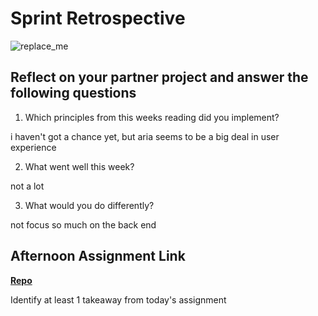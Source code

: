 # Sprint Retrospective

![replace_me](https://codeworks.blob.core.windows.net/public/assets/img/illustrations/placeholder.svg)

## Reflect on your partner project and answer the following questions

1. Which principles from this weeks reading did you implement?

i haven't got a chance yet, but aria seems to be a big deal in user experience

2. What went well this week?

not a lot

3. What would you do differently?

not focus so much on the back end

## Afternoon Assignment Link

**[Repo](https://github.com/JackFox77/<ASSIGNMENT_REPO>)**

Identify at least 1 takeaway from today's assignment
